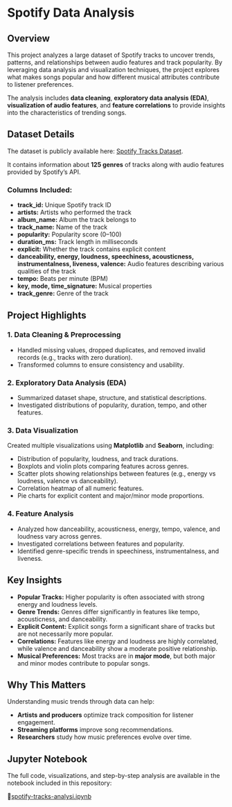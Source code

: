 # Spotify Data Analysis

## Overview

This project analyzes a large dataset of Spotify tracks to uncover trends, patterns, and relationships between audio features and track popularity. By leveraging data analysis and visualization techniques, the project explores what makes songs popular and how different musical attributes contribute to listener preferences.

The analysis includes **data cleaning**, **exploratory data analysis (EDA)**, **visualization of audio features**, and **feature correlations** to provide insights into the characteristics of trending songs.

## Dataset Details

The dataset is publicly available here: [Spotify Tracks Dataset](https://www.kaggle.com/datasets/maharshipandya/-spotify-tracks-dataset).

It contains information about **125 genres** of tracks along with audio features provided by Spotify’s API.

### Columns Included:

* **track_id:** Unique Spotify track ID
* **artists:** Artists who performed the track
* **album_name:** Album the track belongs to
* **track_name:** Name of the track
* **popularity:** Popularity score (0–100)
* **duration_ms:** Track length in milliseconds
* **explicit:** Whether the track contains explicit content
* **danceability, energy, loudness, speechiness, acousticness, instrumentalness, liveness, valence:** Audio features describing various qualities of the track
* **tempo:** Beats per minute (BPM)
* **key, mode, time_signature:** Musical properties
* **track_genre:** Genre of the track

## Project Highlights

### 1. Data Cleaning & Preprocessing

* Handled missing values, dropped duplicates, and removed invalid records (e.g., tracks with zero duration).
* Transformed columns to ensure consistency and usability.

### 2. Exploratory Data Analysis (EDA)

* Summarized dataset shape, structure, and statistical descriptions.
* Investigated distributions of popularity, duration, tempo, and other features.

### 3. Data Visualization

Created multiple visualizations using **Matplotlib** and **Seaborn**, including:

* Distribution of popularity, loudness, and track durations.
* Boxplots and violin plots comparing features across genres.
* Scatter plots showing relationships between features (e.g., energy vs loudness, valence vs danceability).
* Correlation heatmap of all numeric features.
* Pie charts for explicit content and major/minor mode proportions.

### 4. Feature Analysis

* Analyzed how danceability, acousticness, energy, tempo, valence, and loudness vary across genres.
* Investigated correlations between features and popularity.
* Identified genre-specific trends in speechiness, instrumentalness, and liveness.

## Key Insights

* **Popular Tracks:** Higher popularity is often associated with strong energy and loudness levels.
* **Genre Trends:** Genres differ significantly in features like tempo, acousticness, and danceability.
* **Explicit Content:** Explicit songs form a significant share of tracks but are not necessarily more popular.
* **Correlations:** Features like energy and loudness are highly correlated, while valence and danceability show a moderate positive relationship.
* **Musical Preferences:** Most tracks are in **major mode**, but both major and minor modes contribute to popular songs.

## Why This Matters

Understanding music trends through data can help:

* **Artists and producers** optimize track composition for listener engagement.
* **Streaming platforms** improve song recommendations.
* **Researchers** study how music preferences evolve over time.

## Jupyter Notebook

The full code, visualizations, and step-by-step analysis are available in the notebook included in this repository:

📄[spotify-tracks-analysi.ipynb](spotify-da.ipynb)
